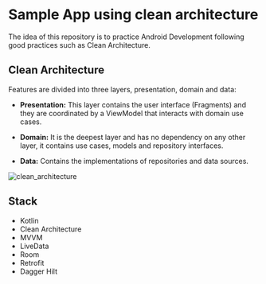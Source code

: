 # Sample App using clean architecture


The idea of this repository is to practice Android Development following good practices such as Clean Architecture.


## Clean Architecture

Features are divided into three layers, presentation, domain and data:

* **Presentation:** This layer contains the user interface (Fragments) and they are
coordinated by a ViewModel that interacts with domain use cases.

* **Domain:** It is the deepest layer and has no dependency on any other layer, it
contains use cases, models and repository interfaces.

* **Data:** Contains the implementations of repositories and data sources.

![clean_architecture](https://user-images.githubusercontent.com/54546499/161149552-a18d9f0d-fb38-418e-b47b-fd1ec30e6a72.png)

## Stack

* Kotlin
* Clean Architecture
* MVVM
* LiveData
* Room
* Retrofit
* Dagger Hilt
